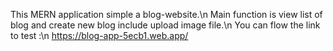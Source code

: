 This MERN application simple a blog-website.\n
Main function is view list of blog and create new blog include upload image file.\n
You can flow the link to test :\n
https://blog-app-5ecb1.web.app/
